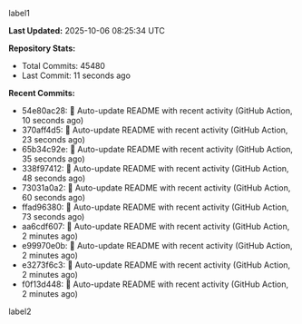 
label1 
<!-- ACTIVITY_START -->
**Last Updated:** 2025-10-06 08:25:34 UTC

**Repository Stats:**
- Total Commits: 45480
- Last Commit: 11 seconds ago

**Recent Commits:**
- 54e80ac28: 🤖 Auto-update README with recent activity (GitHub Action, 10 seconds ago)
- 370aff4d5: 🤖 Auto-update README with recent activity (GitHub Action, 23 seconds ago)
- 65b34c92e: 🤖 Auto-update README with recent activity (GitHub Action, 35 seconds ago)
- 338f97412: 🤖 Auto-update README with recent activity (GitHub Action, 48 seconds ago)
- 73031a0a2: 🤖 Auto-update README with recent activity (GitHub Action, 60 seconds ago)
- ffad96380: 🤖 Auto-update README with recent activity (GitHub Action, 73 seconds ago)
- aa6cdf607: 🤖 Auto-update README with recent activity (GitHub Action, 2 minutes ago)
- e99970e0b: 🤖 Auto-update README with recent activity (GitHub Action, 2 minutes ago)
- e3273f6c3: 🤖 Auto-update README with recent activity (GitHub Action, 2 minutes ago)
- f0f13d448: 🤖 Auto-update README with recent activity (GitHub Action, 2 minutes ago)
<!-- ACTIVITY_END -->

label2
